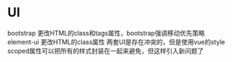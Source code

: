 # UI

bootstrap 更改HTML的class和tags属性，bootstrap强调移动优先策略
element-ui 更改HTML的class属性
两套UI是存在冲突的，但是使用vue的style scoped属性可以把所有的样式封装在一起来避免，但这样引入新问题了